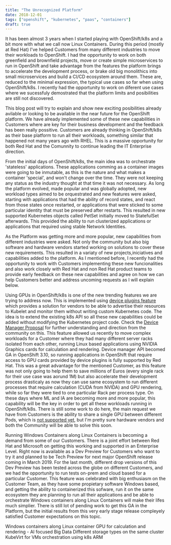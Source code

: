 ```yaml
---
title: "The Unrecognized Platform"
date: 2018-12-01
tags: ["openshift", "kubernetes", "paas", "containers"]
draft: true
---
```

It has been almost 3 years when I started playing with OpenShift/k8s and a bit more with what we call now Linux Containers. During this period (mostly at Red Hat) I've helped Customers from many different industries to move their workloads to OpenShift. I had the opportunity to work on both greenfield and brownfield projects, move or create simple microservices to run in OpenShift and take advantage from the features the platform brings to accelerate the development process, or brake old big monolithics into small microservices and build a CI/CD ecosystem around them. These are, reduced to the minimal expression, the typical use cases so far when using OpenShift/k8s. I recently had the opportunity to work on diferent use cases where we sucessfuly demostrated that the platform limits and posibilities are still not discovered.

This blog post will try to explain and show new exciting posibilities already avilable or looking to be available in the near future for the OpenShift platform. We have already implemented some of these new capabilities in Customers where are key for their business development and the feedback has been really possitive. Customers are already thinking in OpenShift/k8s as their base platform to run all their workloads, something similar that happened not many years ago with RHEL. This is a massive opportunity for both Red Hat and the Comunnity to continue leading the IT Enterprise direction.

From the initial days of OpenShift/k8s, the main idea was to orchestrate 'stateless' applications. These applications comming as a container images were going to be inmutable, as this is the nature and what makes a container 'special', and won't change over the time. They were not keeping any status as the industry thought at that time it was not necessary. As long the platform evolved, made popular and was globally adopted, new workload types aimed to be orquestrated and new features were asked, starting with applications that had the ability of record states, and react from those states once restarted, or applications that were sticked to some particular identity that must be preserved after restarts. This resulted in new supported Kubernetes objects called PetSet initially moved to StatefulSet afterwards. This provided the ability to run clusterized applications or applications that required using stable Network Identities.

As the Platform was getting more and more popular, new capabilities from different industries were asked. Not only the community but also big software and hardware vendors started working on solutions to cover these new requirements. This resulted in a variaty of new projects,iniciatives and capabilities added to the platform. As I mentioned before, I recently had the opportunity to work with Customers implementing these new funcionalities and also work closely with Red Hat and non Red Hat product teams to provide early feedback on these new capabilities and agree on how we can help Customers better and address uncoming requests as I will explain below.

Using GPUs in OpenShift/k8s is one of the new trending features we are trying to address now. This is implemented using [device plugins feature](https://docs.openshift.com/container-platform/3.11/dev_guide/device_plugins.html) which provides a solution for vendors to be able to advertise their resources to Kubelet and monitor them without writing custom Kubernetes code. The idea is to extend the existing k8s API so all these new capabilities could be added without modifying the Kubernetes project code. Check the [Device Manager Proposal](https://github.com/kubernetes/community/blob/master/contributors/design-proposals/resource-management/device-plugin.md) for further understanding and direction from the community on this. This feature allowed us recently to move complex workloads for a Customer where they had many different server racks isolated from each other, running Linux based applications using NVIDIA Graphics cards for calculation and rendering. Device manager API becomed GA in OpenShift 3.10, so running applications in OpenShift that require access to GPU cards provided by device plugins is fully supported by Red Hat. This was a great advantage for the mentioned Customer, as this feature was not only going to help them to save millions of Euros (every single rack for their use case was aorund 1M) but also accelerate their development process drasticaly as now they can use same ecosystem to run different processes that require calculation (CUDA from NVIDA) and GPU rendering, while so far they were tied to one particular Rack per process type. On these days where ML and IA are becoming more and more popular, this capability will be the key in order to get all these workloads running in OpenShift/k8s. There is still some work to do here, the main request we have from Customers is the ability to share a single GPU between different Pods, which is [not supported yet](https://github.com/kubernetes/kubernetes/issues/52757), but I'm pretty sure hardware vendors and both the Community will be able to solve this soon.

Running Windows Containers along Linux Containers is becoming a demand from some of our Customers. There is a joint effort between Red Hat and Microsoft on getting this working and supported in an Enterprise Level. Right now is available as a Dev Preview for Customers who want to try it and planned to be Tech Preview for next major OpenShift release coming in March 2019. For the last month, different drop versions of this Dev Preview has been tested across the globe on different Customers, and we had the opportunity to run tests on-prem and cloud based for a particular Customer. This feature was celebrated with big enthusiasm on the Customer Team, as they have some propietary software Windows based, and getting the ability to containerized this sofware, run it on the same ecosystem they are planning to run all their applications and be able to orchestrate Windows containers along Linux Containers will make their lifes much simplier. There is still lot of pending work to get this GA in the Platform, but the initial results from this very early stage release compleyely satisfied Customer expectations on this topic.






Windows containers along Linux container
GPU for calculation and rendering - AI focused
Big Data
Different storage types on the same cluster
KubeVirt for VMs orchestration using k8s
ARM
